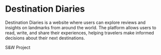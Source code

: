 # Destination Diaries

Destination Diaries is a website where users can explore reviews and insights on landmarks from around the world. The platform allows users to read, write, and share their experiences, helping travelers make informed decisions about their next destinations.

S&W Project
